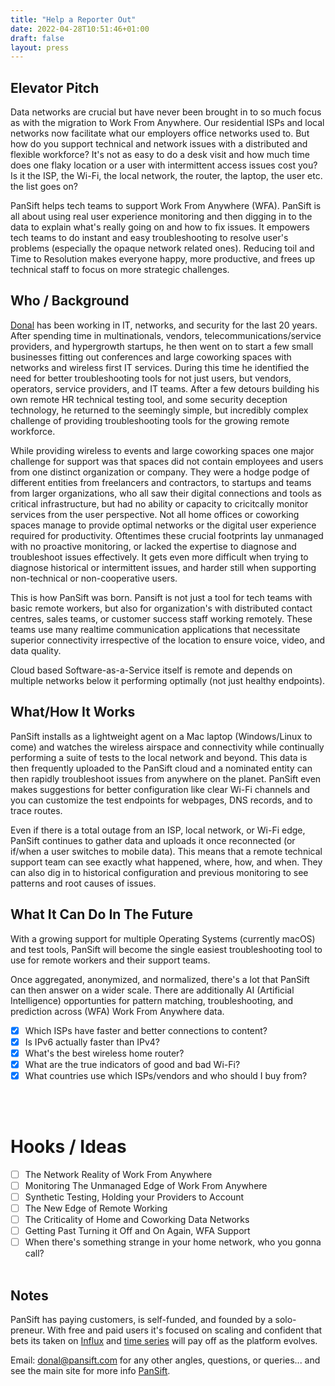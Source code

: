 ```yaml
---
title: "Help a Reporter Out"
date: 2022-04-28T10:51:46+01:00
draft: false
layout: press
---
```



## Elevator Pitch
Data networks are crucial but have never been brought in to so much focus as with the migration to Work From Anywhere. Our residential ISPs and local networks now facilitate what our employers office networks used to. But how do you support technical and network issues with a distributed and flexible workforce? It's not as easy to do a desk visit and how much time does one flaky location or a user with intermittent access issues cost you? Is it the ISP, the Wi-Fi, the local network, the router, the laptop, the user etc. the list goes on?

PanSift helps tech teams to support Work From Anywhere (WFA). PanSift is all about using real user experience monitoring and then digging in to the data to explain what's really going on and how to fix issues. It empowers tech teams to do instant and easy troubleshooting to resolve user's problems (especially the opaque network related ones). Reducing toil and Time to Resolution makes everyone happy, more productive, and frees up technical staff to focus on more strategic challenges.

## Who / Background
[Donal](https://www.linkedin.com/in/podomere	) has been working in IT, networks, and security for the last 20 years. After spending time in multinationals, vendors, telecommunications/service providers, and hypergrowth startups, he then went on to start a few small businesses fitting out conferences and large coworking spaces with networks and wireless first IT services. During this time he identified the need for better troubleshooting tools for not just users, but vendors, operators, service providers, and IT teams. After a few detours building his own remote HR technical testing tool, and some security deception technology, he returned to the seemingly simple, but incredibly complex challenge of providing troubleshooting tools for the growing remote workforce. 

While providing wireless to events and large coworking spaces one major challenge for support was that spaces did not contain employees and users from one distinct organization or company. They were a hodge podge of different entities from freelancers and contractors,  to startups and teams from larger organizations, who all saw their digital connections and tools as critical infrastructure, but had no ability or capacity to cricitcally monitor services from the user perspective. Not all home offices or coworking spaces manage to provide optimal networks or the digital user experience required for productivity. Oftentimes these crucial footprints lay unmanaged with no proactive monitoring, or lacked the expertise to diagnose and troubleshoot issues effectively. It gets even more difficult when trying to diagnose historical or intermittent issues, and harder still when supporting non-technical or non-cooperative users.

This is how PanSift was born. Pansift is not just a tool for tech teams with basic remote workers, but also for organization's with distributed contact centres, sales teams, or customer success staff working remotely. These teams use many realtime communication applications that necessitate superior connectivity irrespective of the location to ensure voice, video, and data quality. 

Cloud based Software-as-a-Service itself is remote and depends on multiple networks below it performing optimally (not just healthy endpoints).

## What/How It Works
PanSift installs as a lightweight agent on a Mac laptop (Windows/Linux to come) and watches the wireless airspace and connectivity while continually performing a suite of tests to the local network and beyond. This data is then frequently uploaded to the PanSift cloud and a nominated entity can then rapidly troubleshoot issues from anywhere on the planet. PanSift even makes suggestions for better configuration like clear Wi-Fi channels and you can customize the test endpoints for webpages, DNS records, and to trace routes.

Even if there is a total outage from an ISP, local network, or Wi-Fi edge, PanSift continues to gather data and uploads it once reconnected (or if/when a user switches to mobile data). This means that a remote technical support team can see exactly what happened, where, how, and when. They can also dig in to historical configuration and previous monitoring to see patterns and root causes of issues.

## What It Can Do In The Future
With a growing support for multiple Operating Systems (currently macOS) and test tools, PanSift will become the single easiest troubleshooting tool to use for remote workers and their support teams.

Once aggregated, anonymized, and normalized, there's a lot that PanSift can then answer on a wider scale. There are additionally AI (Artificial Intelligence) opportunties for pattern matching, troubleshooting, and prediction across (WFA) Work From Anywhere data.

 * [x] Which ISPs have faster and better connections to content?
 * [x] Is IPv6 actually faster than IPv4?
 * [x] What's the best wireless home router?
 * [x] What are the true indicators of good and bad Wi-Fi?
 * [x] What countries use which ISPs/vendors and who should I buy from?
 <br>
 <br>

# Hooks / Ideas
 * [ ] The Network Reality of Work From Anywhere  
 * [ ] Monitoring The Unmanaged Edge of Work From Anywhere  
 * [ ] Synthetic Testing, Holding your Providers to Account
 * [ ] The New Edge of Remote Working
 * [ ] The Criticality of Home and Coworking Data Networks
 * [ ] Getting Past Turning it Off and On Again, WFA Support
 * [ ] When there's something strange in your home network, who you gonna call? 
<br><br>

## Notes
 PanSift has paying customers, is self-funded, and founded by a solo-preneur. With free and paid users it's focused on scaling and confident that bets its taken on [Influx](https://www.influxdata.com/) and [time series](https://www.influxdata.com/time-series-database/) will pay off as the platform evolves.
 
 Email: [donal@pansift.com](mailto:donal@pansift.com) for any other angles, questions, or queries... and see the main site for more info [PanSift](/).
 
